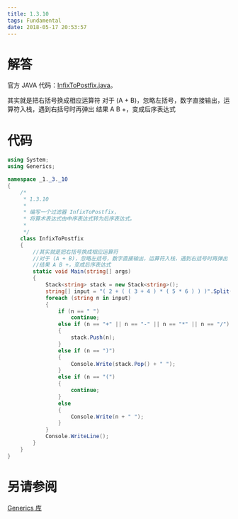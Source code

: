 ```yaml
---
title: 1.3.10
tags: Fundamental
date: 2018-05-17 20:53:57
---
```


# 解答

官方 JAVA 代码：[InfixToPostfix.java](http://algs4.cs.princeton.edu/13stacks/InfixToPostfix.java.html)。

其实就是把右括号换成相应运算符
对于 (A + B)，忽略左括号，数字直接输出，运算符入栈，遇到右括号时再弹出
结果 A B +，变成后序表达式

# 代码

```csharp
using System;
using Generics;

namespace _1._3._10
{
    /*
     * 1.3.10
     * 
     * 编写一个过滤器 InfixToPostfix，
     * 将算术表达式由中序表达式转为后序表达式。
     * 
     */
    class InfixToPostfix
    {
        //其实就是把右括号换成相应运算符
        //对于 (A + B)，忽略左括号，数字直接输出，运算符入栈，遇到右括号时再弹出
        //结果 A B +，变成后序表达式
        static void Main(string[] args)
        {
            Stack<string> stack = new Stack<string>();
            string[] input = "( 2 + ( ( 3 + 4 ) * ( 5 * 6 ) ) )".Split(' ');
            foreach (string n in input)
            {
                if (n == " ")
                    continue;
                else if (n == "+" || n == "-" || n == "*" || n == "/")
                {
                    stack.Push(n);
                }
                else if (n == ")")
                {
                    Console.Write(stack.Pop() + " ");
                }
                else if (n == "(")
                {
                    continue;
                }
                else
                {
                    Console.Write(n + " ");
                }
            }
            Console.WriteLine();
        }
    }
}
```

# 另请参阅

[Generics 库](https://alg4.ikesnowy.com/docs/api/Generics.html)

